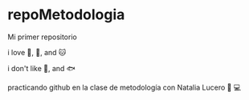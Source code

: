 # repoMetodologia

Mi primer repositorio

i love :icecream:, :pizza:, and :cat:

i don't like :sushi:, and :fish:

practicando github en la clase de metodología con Natalia Lucero :book: :computer:
